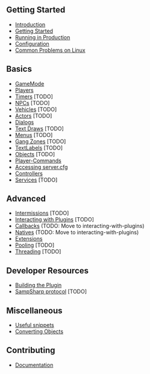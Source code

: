Getting Started
---------------
- [Introduction](introduction)
- [Getting Started](getting-started)
- [Running in Production](running-in-production)
- [Configuration](configuration)
- [Common Problems on Linux](common-problems-on-linux)

Basics
------
- [GameMode](gamemode)
- [Players](players)
- [Timers](timers) [TODO]
- [NPCs](npcs) [TODO]
- [Vehicles](vehicles) [TODO]
- [Actors](actors) [TODO]
- [Dialogs](dialogs)
- [Text Draws](textdraws) [TODO]
- [Menus](menus) [TODO]
- [Gang Zones](gangzones) [TODO]
- [TextLabels](text-labels) [TODO]
- [Objects](objects) [TODO]
- [Player-Commands](player-commands)
- [Accessing server.cfg](accessing-server.cfg)
- [Controllers](controllers)
- [Services](services) [TODO]

Advanced
--------
- [Intermissions](intermissions) [TODO]
- [Interacting with Plugins](interacting-with-plugins) [TODO]
- [Callbacks](callbacks) (TODO: Move to interacting-with-plugins)
- [Natives](natives) (TODO: Move to interacting-with-plugins)
- [Extensions](extensions)
- [Pooling](pooling) [TODO]
- [Threading](threading) [TODO]

Developer Resources
-------------------
- [Building the Plugin](building-the-plugin)
- [SampSharp protocol](sampsharp-protocol) [TODO]

Miscellaneous 
-------------
- [Useful snippets](useful-snippets)
- [Converting Objects](converting-objects)

Contributing
------------
- [Documentation](documentation)
